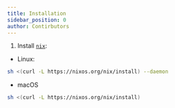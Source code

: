 ```yaml
---
title: Installation
sidebar_position: 0
author: Contirbutors
---
```


1. Install [`nix`](https://nixos.org/download.html#nix-install-linux):

-   Linux:

```bash
sh <(curl -L https://nixos.org/nix/install) --daemon
```

-   macOS

```sh
sh <(curl -L https://nixos.org/nix/install)
```

